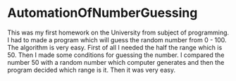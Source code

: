 # AutomationOfNumberGuessing

This was my first homework on the University from subject of programming.
I had to made a program which will guess the random number from 0 - 100. The algorithm is very easy.
First of all I needed the half the range which is 50. Then I made some conditions for guessing the number. 
I compared the number 50 with a random number which computer generates and then the program decided which range is it.
Then it was very easy.

